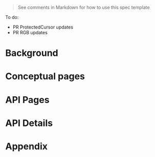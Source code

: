 > See comments in Markdown for how to use this spec template

To do:
* PR ProtectedCursor updates
* PR RGB updates


<!-- The purpose of this spec is to describe new APIs, in a way
that will transfer to docs.microsoft.com.

There are two audiences for the spec. The first are people
that want to evaluate and give feedback on the API, as part of
the submission process.  When it's complete
it will be incorporated into the public documentation at
docs.microsoft.com (http://docs.microsoft.com/uwp/toolkits/winui/).
Hopefully we'll be able to copy it mostly verbatim.
So the second audience is everyone that reads there to learn how
and why to use this API.

For example, much the examples and descriptions in the RadialGradientBrush API spec
(https://github.com/microsoft/microsoft-ui-xaml-specs/blob/master/active/RadialGradientBrush/RadialGradientBrush.md)
were carried over to the public API page
(https://docs.microsoft.com/en-us/windows/winui/api/microsoft.ui.xaml.media.radialgradientbrush?view=winui-2.5)

Once the API is on docs.microsoft.com (DMC), that becomes the official copy, and this
spec becomes an archive. For example if the description is updated,
that only happens on DMC and not here.
-->


# Background
<!-- 
Use this section to provide background context for the new API(s) 
in this spec. Try to briefly provide enough information to understand
the rest of the document.

This section and the appendix are the only sections that likely
do not get copied to docs.microsoft.com; they're just an aid to reading this spec.

For example, this is a place to provide a brief explanation of some dependent
area, just explanation enough to understand this new API, rather than telling
the reader "go read 100 pages of background information posted at ...".

For example, this section is a place to explain why you're adding this API rather than
modifying an existing API.

For example see the spec for the UIElement.ProtectedCursor property
(https://github.com/microsoft/microsoft-ui-xaml-specs/blob/master/active/RadialGradientBrush/RadialGradientBrush.md)
which has some of the thinking about how this Xaml API relates to existing
Composition and WPF APIs. This is interesting background but not the kind of information
that would land on DMC.
-->


# Conceptual pages

<!-- 
All APIs have a page on DMC, some APIs or groups of APIs have an additional high level,
conceptual page (sometimes called a "how-to" page). This section is for that content.

For example, there are several Xaml controls for different forms of text input,
and then there's also a conceptual pages that discusses them collectively
(https://docs.microsoft.com/en-us/windows/uwp/design/controls-and-patterns/text-controls)
-->

<!-- Use this section to provide a brief description of the feature.
For an example, see the introduction to the PasswordBox control 
(http://docs.microsoft.com/windows/uwp/design/controls-and-patterns/password-box). -->


# API Pages

<!--
Each level-2 section within this section is a type or member description. Since DMC has
a page for each type and member, each one of these sections will become a page.

Notes:
* The first line of each of these sections should become that first line on the DMC page,
  that then becomes the description you see in Intellisense.
* Each page can have an Examples section and/or a Remarks section.
  Remarks are where the documentation calls out special considerations that the developer should be aware of.
* Add an "Other members" section after a type to give a for example a table
  of the other members and their Intellisense description.


Example layout of the API Pages:

  Type1
    Examples
    Remarks
  Type1.Member1
    Examples
  Type1.Member2
  Other Type1 Members
    (Table)
  ...
  Type2
  ...

Example specs:
* RGB (new class and members, uses Other Members section)
* ProtectedCursor (add a member to an existing class)

-->


# API Details
<!-- 
The exact APIs, in MIDL3 format (https://docs.microsoft.com/en-us/uwp/midl-3/)
 -->

# Appendix
<!-- 
Anything else that you want to write down for posterity, but 
that isn't necessary to understand the purpose and usage of the API.

For example, implementation details. 

-->
